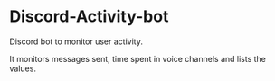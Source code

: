# Discord-Activity-bot
Discord bot to monitor user activity. 
 
 It monitors messages sent, time spent in voice channels and lists the values.

